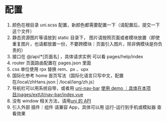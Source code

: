 # 配置

1. 颜色在根目录 uni.scss 配置，新颜色都需要配置一下（请配置后，提交一下这个文件）
2. 静态资源图片等请放到 static 目录下， 图片请按照页面或者模块放置（即使重复图片，也请都放置一份，不要跨模块｜页面引入图片，除非俩模块是你负责的）
3. 接口在 @/api/\*[页面名] ，具体请求实例 可以看 pages/help/index
4. router 页面路由配置在 pages.json 里面
5. css 单位使用 rpx 替换 rem、px 、upx
6. 国际化参考 home 首页写法（国际化语言只写中文，配置在/local/zhHans.json | /local/lang/zh.js）
7. 导航栏可以用系统自带，或者用 [uni-nav-bar](https://uniapp.dcloud.net.cn/component/uniui/uni-nav-bar) [使用 demo ｜具体在本项目/pages/extUI/nav-bar/index.vue](https://hellouniapp.dcloud.net.cn/pages/extUI/nav-bar/nav-bar)
8. 没有 window 相关方法，请用[uni 的 API](https://uniapp.dcloud.net.cn/api/router?id=navigateto)
9. 引入外部 插件｜组件 请兼容 App，具体可以用 运行-运行到手机或模拟器 查看效果